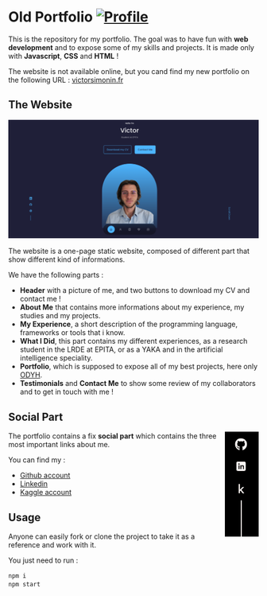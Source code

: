 # Old Portfolio [![Profile][title-img]][profile]

[title-img]:https://img.shields.io/badge/-Bictole-pink
[profile]:https://github.com/bictole

This is the repository for my portfolio. The goal was to have fun with **web development** and to expose some of my skills and projects. It is made only with **Javascript**, **CSS** and **HTML** !

The website is not available online, but you cand find my new portfolio on the following URL : [victorsimonin.fr](victorsimonin.fr)

## The Website


<img src="https://github.com/Bictole/Old-Portfolio/blob/master/readme_images/home.png" alt="Home">

The website is a one-page static website, composed of different part that show different kind of informations.

We have the following parts :

* **Header** with a picture of me, and two buttons to download my CV and contact me !
* **About Me** that contains more informations about my experience, my studies and my projects.
* **My Experience**, a short description of the programming language, frameworks or tools that i know.
* **What I Did**, this part contains my different experiences, as a research student in the LRDE at EPITA, or as a YAKA and in the artificial intelligence speciality.
* **Portfolio**, which is supposed to expose all of my best projects, here only [ODYH](https://github.com/Bictole/ODYH).
* **Testimonials** and **Contact Me** to show some review of my collaborators and to get in touch with me !


## Social Part

<img src="https://github.com/Bictole/Portfolio/blob/master/readme_images/social.png" align="right" alt="Social_part">

The portfolio contains a fix **social part** which contains the three most important links about me.

You can find my :
* [Github account](https://github.com/Bictole)
* [Linkedin](https://www.linkedin.com/in/victor-simonin/)
* [Kaggle account](https://www.kaggle.com/victorsimonin)


## Usage

Anyone can easily fork or clone the project to take it as a reference and work with it.

You just need to run :

```bash
npm i
npm start
```